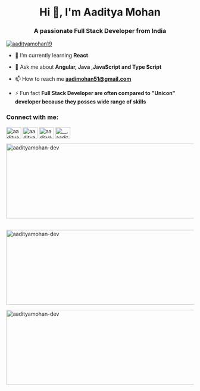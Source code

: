 <h1 align="center">Hi 👋, I'm Aaditya Mohan</h1>
<h3 align="center">A passionate Full Stack Developer from India</h3>

<p align="left"> <a href="https://twitter.com/aadityamohan19" target="blank"><img src="https://img.shields.io/twitter/follow/aadityamohan19?logo=twitter&style=for-the-badge" alt="aadityamohan19" /></a> </p>

- 🌱 I’m currently learning **React**

- 💬 Ask me about **Angular, Java ,JavaScript and Type Script**

- 📫 How to reach me **aadimohan51@gmail.com**

- ⚡ Fun fact **Full Stack Developer are often compared to "Unicon" developer because they posses wide range of skills**

<h3 align="left">Connect with me:</h3>
<p align="left">
<a href="https://twitter.com/aadityamohan19" target="blank"><img align="center" src="https://raw.githubusercontent.com/rahuldkjain/github-profile-readme-generator/master/src/images/icons/Social/twitter.svg" alt="aadityamohan19" height="30" width="40" /></a>
<a href="https://linkedin.com/in/aaditya mohan" target="blank"><img align="center" src="https://raw.githubusercontent.com/rahuldkjain/github-profile-readme-generator/master/src/images/icons/Social/linked-in-alt.svg" alt="aaditya mohan" height="30" width="40" /></a>
<a href="https://fb.com/aaditya" target="blank"><img align="center" src="https://raw.githubusercontent.com/rahuldkjain/github-profile-readme-generator/master/src/images/icons/Social/facebook.svg" alt="aaditya" height="30" width="40" /></a>
<a href="https://instagram.com/__.aaditya.mohan.__" target="blank"><img align="center" src="https://raw.githubusercontent.com/rahuldkjain/github-profile-readme-generator/master/src/images/icons/Social/instagram.svg" alt="__.aaditya.mohan.__" height="30" width="40" /></a>
</p>



<p><img align="center" width="1000px" height= "200px" src="https://github-readme-stats.vercel.app/api/top-langs?username=aadityamohan-dev&show_icons=true&locale=en&layout=compact" alt="aadityamohan-dev" /></p>

<p>&nbsp;<img align="center" width="1000px" height="200px" src="https://github-readme-stats.vercel.app/api?username=aadityamohan-dev&show_icons=true&locale=en" alt="aadityamohan-dev" /></p>

<p><img align="center" width="1000px" height="200px" src="https://github-readme-streak-stats.herokuapp.com/?user=aadityamohan-dev&" alt="aadityamohan-dev" /></p>
